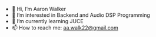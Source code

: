 - 👋 Hi, I’m Aaron Walker
- 👀 I’m interested in Backend and Audio DSP Programming
- 🌱 I’m currently learning JUCE
- 📫 How to reach me:      aa.walk22@gmail.com

<!---
Aarr0w/Aarr0w is a ✨ special ✨ repository because its `README.md` (this file) appears on your GitHub profile.
You can click the Preview link to take a look at your changes.
--->
